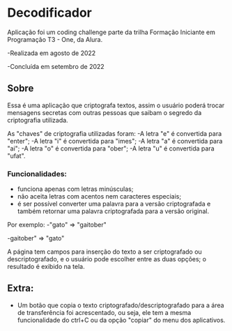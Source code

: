 # Decodificador

Aplicação foi um coding challenge parte da trilha
Formação Iniciante em Programação T3 - One, da Alura.

-Realizada em agosto de 2022

-Concluída em setembro de 2022

## Sobre
Essa é uma aplicação que criptografa textos, assim
o usuário poderá trocar mensagens secretas com outras
pessoas que saibam o segredo da criptografia utilizada.

As "chaves" de criptografia utilizadas foram:
-A letra "e" é convertida para "enter";
-A letra "i" é convertida para "imes";
-A letra "a" é convertida para "ai";
-A letra "o" é convertida para "ober";
-A letra "u" é convertida para "ufat".

### Funcionalidades:
- funciona apenas com letras minúsculas;
- não aceita letras com acentos nem caracteres especiais;
- é ser possível converter uma palavra para a versão criptografada
e também retornar uma palavra criptografada para a versão original.

Por exemplo:
-"gato" => "gaitober"

-gaitober" => "gato"

A página tem campos para inserção do texto a ser criptografado ou
descriptografado, e o usuário pode escolher entre as duas opções; o
resultado é exibido na tela.

## Extra:
- Um botão que copia o texto criptografado/descriptografado para a
área de transferência foi acrescentado, ou seja, ele tem a mesma
funcionalidade do ctrl+C ou da opção "copiar" do menu dos aplicativos.
